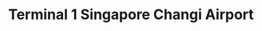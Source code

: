 ---
addr: ' Singapore Changi Airport'
city: Singapore
country: Singapore
description: Singapore Changi Airport (80 Airport Boulevard) 819643 Singapore
id: 4b1baa6bf964a52087fc23e3
lat: 1.3620047337924648
lng: 103.99003744125366
title: Terminal 1 Singapore Changi Airport
venue: Terminal 1
---